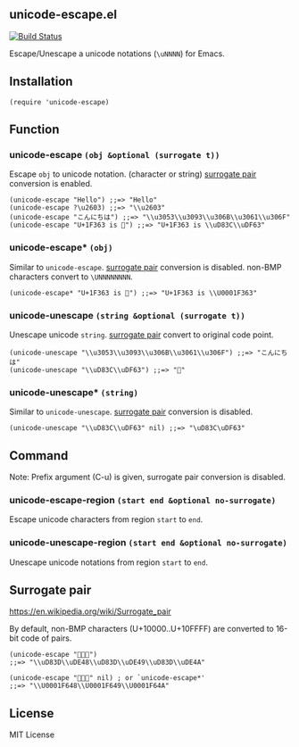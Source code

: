 unicode-escape.el
-----------------

[![Build Status](https://travis-ci.org/kosh04/unicode-escape.el.svg?branch=master)](https://travis-ci.org/kosh04/unicode-escape.el)

Escape/Unescape a unicode notations (`\uNNNN`) for Emacs.


## Installation

    (require 'unicode-escape)


## Function

### unicode-escape `(obj &optional (surrogate t))`

Escape `obj` to unicode notation. (character or string)
[surrogate pair](#surrogate-pair) conversion is enabled.

    (unicode-escape "Hello") ;;=> "Hello"
    (unicode-escape ?\u2603) ;;=> "\\u2603"
    (unicode-escape "こんにちは") ;;=> "\\u3053\\u3093\\u306B\\u3061\\u306F"
    (unicode-escape "U+1F363 is 🍣") ;;=> "U+1F363 is \\uD83C\\uDF63"

### unicode-escape* `(obj)`

Similar to `unicode-escape`.
[surrogate pair](#surrogate-pair) conversion is disabled. 
non-BMP characters convert to `\UNNNNNNNN`.

    (unicode-escape* "U+1F363 is 🍣") ;;=> "U+1F363 is \\U0001F363" 

### unicode-unescape `(string &optional (surrogate t))`

Unescape unicode `string`.
[surrogate pair](#surrogate-pair) convert to original code point.

    (unicode-unescape "\\u3053\\u3093\\u306B\\u3061\\u306F") ;;=> "こんにちは"
    (unicode-unescape "\\uD83C\\uDF63") ;;=> "🍣"

### unicode-unescape* `(string)`

Similar to `unicode-unescape`.
[surrogate pair](#surrogate-pair) conversion is disabled.

    (unicode-unescape "\\uD83C\\uDF63" nil) ;;=> "\uD83C\uDF63"


## Command

Note: Prefix argument (C-u) is given, surrogate pair conversion is disabled.

### unicode-escape-region `(start end &optional no-surrogate)`

Escape unicode characters from region `start` to `end`.

### unicode-unescape-region `(start end &optional no-surrogate)`

Unescape unicode notations from region `start` to `end`.


## Surrogate pair

https://en.wikipedia.org/wiki/Surrogate_pair

By default, non-BMP characters (U+10000..U+10FFFF) are converted to
16-bit code of pairs.

    (unicode-escape "🙈🙉🙊")
    ;;=> "\\uD83D\\uDE48\\uD83D\\uDE49\\uD83D\\uDE4A"

    (unicode-escape "🙈🙉🙊" nil) ; or `unicode-escape*'
    ;;=> "\\U0001F648\\U0001F649\\U0001F64A"


## License

MIT License
